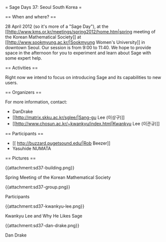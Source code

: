 = Sage Days 37: Seoul South Korea =

== When and where? ==

28 April 2012 (so it's more of a "Sage Day"), at the [[http://www.kms.or.kr/meetings/spring2012/home.htm|spring meeting of the Korean Mathematical Society]] at [[http://www.sookmyung.ac.kr/|Sookmyung Women's University]] in downtown Seoul. Our session is from 9:00 to 11:40. We hope to provide space in the afternoon for you to experiment and learn about Sage with some expert help.

== Activities ==

Right now we intend to focus on introducing Sage and its capabilities to new users.

== Organizers ==

For more information, contact:

  * DanDrake
  * [[http://matrix.skku.ac.kr/sglee/|Sang-gu Lee (이상구)]]
  * [[http://www.chosun.ac.kr/~kwankyu/index.html|Kwankyu Lee (이관규)]]

== Participants ==

  * [[ http://buzzard.pugetsound.edu/|Rob Beezer]]
  * Yasuhide NUMATA

== Pictures ==

{{attachment:sd37-building.png}}

Spring Meeting of the Korean Mathematical Society

{{attachment:sd37-group.png}}

Participants

{{attachment:sd37-kwankyu-lee.png}}

Kwankyu Lee and Why He Likes Sage

{{attachment:sd37-dan-drake.png}}

Dan Drake

